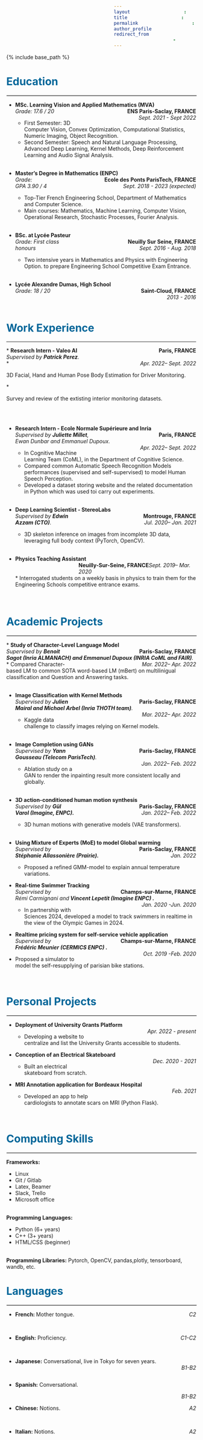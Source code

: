 ```yaml
---
layout: archive
title: ""
permalink: /cv/
author_profile: true
redirect_from:
  - /resume
---
```


{% include base_path %}

<style>
    span0 {
    margin-left: 8em;
}
    span01 {
    margin-left: 8em;
}
  span {
    margin-left: 12em;
}
  span1 {
    margin-left: 14em;
}
    span02 {
    margin-left: 15em;
}
  span2 {
    margin-left: 16em;
}
  span3 {
    margin-left: 18em;
}
  span4 {
    margin-left: 20em;
}
  span5 {
    margin-left: 22em;
}
  span6 {
    margin-left: 24em;
}
  span8 {
    margin-left: 26em;
}
  span7 {
    margin-left: 19em;
}
</style>

<h1 style="color:#069;">Education</h1>
<hr style="border:1px solid #d3d3d3;width:100%;text-align:left;margin-left:0;color:#33CCFF;">

* <b style="text-align:left;"> MSc. Learning Vision and Applied Mathematics (MVA)</b><span style="float:right;"><b>ENS Paris-Saclay, FRANCE</b></span><br>
<i style="text-align:left;">Grade: 17.6 / 20</i><span style="float:right;"><i align=right>Sept. 2021 - Sept 2022</i><br>
  * First Semester: 3D Computer Vision, Convex Optimization, Computational Statistics, Numeric Imaging, Object Recognition.
  * Second Semester: Speech and Natural Language Processing, Advanced Deep Learning, Kernel Methods, Deep Reinforcement Learning and Audio Signal Analysis.<br><br>

* <b style="text-align:left;">Master’s Degree in Mathematics (ENPC)</b><span style="float:right;"><b align=right>Ecole des Ponts ParisTech, FRANCE</b> </span><br>
<i style="text-align:left;">Grade: GPA 3.90 / 4</i><span style="float:right;"><i align=right>Sept. 2018 - 2023 (expected)</i><br>
  * Top-Tier French Engineering School, Department of Mathematics and Computer Science.
  * Main courses: Mathematics, Machine Learning, Computer Vision, Operational Research, Stochastic Processes, Fourier Analysis.<br><br>

* <b>BSc. at Lycée Pasteur</b><span style="float:right;"><b>Neuilly Sur Seine, FRANCE</b></span><br>
<i style="text-align:left;">Grade: First class honours</i><span style="float:right;"> <i align=right>Sept. 2016 - Aug. 2018</i></span><br>
  * Two intensive years in Mathematics and Physics with Engineering Option. to prepare Engineering School
Competitive Exam Entrance.<br><br>

* <b>Lycée Alexandre Dumas, High School</b><span style="float:right;"><b align=right>Saint-Cloud, FRANCE</b></span><br>
<i>Grade: 18 / 20</i><span style="float:right;"><i align=right>2013 - 2016</i></span><br><br><br>
  
<h1 style="color:#069;">Work Experience</h1>
<hr style="width:100%;text-align:left;margin-left:0;color:#33CCFF;">
* <b style="text-align:left;">Research Intern - Valeo AI</b><span style="float:right;"><b align=right>Paris, FRANCE</b></span><br>
<i>Supervised by <strong>Patrick Perez</strong>.</i><span style="float:right;"><i align=right>Apr. 2022– Sept. 2022</i></span><br>
  * <p class="p8">3D Facial, Hand and Human Pose Body Estimation for Driver Monitoring.</p>
  * <p class="p8">Survey and review of the extisting interior monitoring datasets.</p><br><br>

* <b style="text-align:left;">Research Intern - Ecole Normale Supérieure and Inria</b><span style="float:right;"><b align=right>Paris, FRANCE</b></span><br>
<i style="text-align:left;">Supervised by <strong>Juliette Millet</strong>, Ewan Dunbar and Emmanuel Dupoux.</i><span style="float:right;"><i align=right>Apr. 2022– Sept. 2022</i></span><br>
  * In Cognitive Machine Learning Team (CoML), in the Department of Cognitive Science.
  * Compared common Automatic Speech Recognition Models performances
(supervised and self-supervised) to model Human Speech Perception.
  * Developed a dataset storing website and the related documentation in Python which was used toi carry out experiments.<br><br>

* <b style="text-align:left;">Deep Learning Scientist - StereoLabs</b><span style="float:right;"><b>Montrouge, FRANCE</b></span><br>
<i style="text-align:left;">Supervised by <strong>Edwin Azzam (CTO)</strong>.</i><span style="float:right;"><i align=right>Jul. 2020– Jan. 2021</i></span><br>
  * 3D skeleton inference on images from incomplete 3D data, leveraging full body context (PyTorch, OpenCV).<br><br>

* <b style="text-align:left;">Physics Teaching Assistant</b><span style="float:right;"><b>Neuilly-Sur-Seine, FRANCE</b><i align=right>Sept. 2019– Mar. 2020</i></span><br>* Interrogated students on a weekly basis in physics to train them for the Engineering Schools competitive entrance exams.<br><br><br>
  


<h1 style="color:#069;">Academic Projects</h1>
<hr style="border:1px solid #d3d3d3;width:100%;text-align:left;margin-left:0;color:#33CCFF;">
* <b style="text-align:left;">Study of Character-Level Language Model</b><span style="float:right;"><b>Paris-Saclay, FRANCE</b></span><br>
<i style="text-align:left;">Supervised by <strong>Benoit Sagot (Inria ALMANACH) and Emmanuel Dupoux (INRIA CoML and FAIR)</strong>.</i><span style="float:right;"><i align=right>Mar. 2022– Apr. 2022</i></span><br>
  * Compared Character-based LM to common SOTA word-based LM
(mBert) on multilinigual classification and Question and Answering tasks.<br><br>

* <b style="text-align:left;">Image Classification with Kernel Methods</b><span style="float:right;"><b>Paris-Saclay, FRANCE</b></span><br>
<i style="text-align:left;">Supervised by <strong>Julien Mairal and Michael Arbel (Inria THOTH team)</strong>.</i><span style="float:right;"><i align=right>Mar. 2022– Apr. 2022</i></span><br>
  * Kaggle data challenge to classify images relying on Kernel models.<br><br>

* <b style="text-align:left;">Image Completion using GANs</b><span style="float:right;"><b>Paris-Saclay, FRANCE</b></span><br>
<i style="text-align:left;">Supervised by <strong>Yann Gousseau (Telecom ParisTech)</strong>.</i><span style="float:right;"><i align=right>Jan. 2022– Feb. 2022</i></span><br>
  * Ablation study on a GAN to render the inpainting result more consistent locally and globally.<br><br>

* <b style="text-align:left;">3D action-conditioned human motion synthesis</b><span style="float:right;"><b>Paris-Saclay, FRANCE</b></span><br>
<i style="text-align:left;">Supervised by <strong>Gül Varol (Imagine, ENPC).</strong></i><span style="float:right;"><i align=right>Jan. 2022– Feb. 2022</i></span><br> 
  * 3D human motions with generative models (VAE transformers).<br><br>

* <b style="text-align:left;">Using Mixture of Experts (MoE) to model Global warming</b><span style="float:right;"><b>Paris-Saclay, FRANCE</b></span><br>
<i style="text-align:left;">Supervised by <strong>Stéphanie Allassonière (Prairie).</strong></i><span style="float:right;"><i align=right>Jan. 2022</i></span><br> 
  * Proposed a refined GMM-model to explain annual temperature variations.<br>
  
  
* <b style="text-align:left;">Real-time Swimmer Tracking</b><span style="float:right;"><b>Champs-sur-Marne, FRANCE</b></span><br>
<i style="text-align:left;">Supervised by Rémi Carmignani and<strong> Vincent Lepetit (Imagine ENPC) .</strong></i><span style="float:right;"><i align=right>Jan. 2020 -Jun. 2020</i></span><br> 
  * In partnership with Sciences 2024, developed a model to track swimmers in realtime in the view of the Olympic Games in 2024.<br>

* <b style="text-align:left;">Realtime pricing system for self-service vehicle application</b><span style="float:right;"><b>Champs-sur-Marne, FRANCE</b></span><br>
<i style="text-align:left;">Supervised by <strong> Frédéric Meunier (CERMICS ENPC) .</strong></i><span style="float:right;"><i align=right>Oct. 2019 -Feb. 2020</i></span><br> 
* Proposed a simulator to model the self-resupplying of parisian
bike stations.<br>
<br>

<h1 style="color:#069;">Personal Projects</h1>
<hr style="border:1px solid #d3d3d3;width:100%;text-align:left;margin-left:0;color:#33CCFF;">

* <b style="text-align:left;">Deployment of University Grants Platform</b><span style="float:right;"><i>Apr. 2022 - present</i></span><br>
  * Developing a website to centralize and list the University Grants accessible to students.<br>

* <b style="text-align:left;">Conception of an Electrical Skateboard</b><span style="float:right;"><i>Dec. 2020 - 2021</i></span><br>
  * Built an electrical skateboard from scratch.<br>

* <b style="text-align:left;">MRI Annotation application for Bordeaux Hospital</b><span style="float:right;"><i>Feb. 2021</i></span><br>
  * Developed an app to help cardiologists to annotate scars on MRI (Python Flask).<br>

<br>
<h1 style="color:#069;">Computing Skills</h1>
<hr style="border:1px solid #d3d3d3;width:100%;text-align:left;margin-left:0;color:#33CCFF;">
<b style="text-align:left;">Frameworks:</b>
<ul>
  <li class="p8">Linux</li>
  <li class="p8">Git / Gitlab</li>
  <li class="p8">Latex, Beamer</li>
  <li class="p8">Slack, Trello</li>
  <li class="p8">Microsoft office</li>
</ul> <br>
<b style="text-align:left;">Programming Languages:</b>
<ul>
  <li class="p8">Python (6+ years)</li>
  <li class="p8">C++ (3+ years)</li>
  <li class="p8">HTML/CSS (beginner)</li>
</ul> <br>
<b style="text-align:left;">Programming Libraries:</b> Pytorch, OpenCV, pandas,plotly, tensorboard, wandb, etc.<br>

<h1 style="color:#069;">Languages</h1>
<hr style="border:1px solid #d3d3d3;width:100%;text-align:left;margin-left:0;color:#33CCFF;">

* <p class="p8" style="text-align:left;"><strong>French: </strong>Mother tongue.<span style="float:right;"><i>C2</i></span></p><br>

* <p class="p8" style="text-align:left;"><strong>English:</strong> Proficiency.<span style="float:right;"><i align=right>C1-C2</i></span></p><br>
* <p class="p8" style="text-align:left;"><strong>Japanese:</strong> Conversational, live in Tokyo for seven years.<span style="float:right;"><i>B1-B2</i></p></span><br>
* <p class="p8" style="text-align:left;"><strong>Spanish:</strong> Conversational.</p><span style="float:right;"><i align=right>B1-B2</i></span><br>
* <p class="p8" style="text-align:left;"><strong>Chinese:</strong> Notions.<span style="float:right;"><i align=right>A2</i></span></p><br>

* <p class="p8" style="text-align:left;"><strong>Italian:</strong> Notions.<span style="float:right;"><i align=right>A2</i></p></span><br>
<!-- <h1 style="color:#069;">Personal Interests</h1>
<hr style="width:100%;text-align:left;margin-left:0;color:#33CCFF;">
<h1 style="color:#069;">Community and Volunteering Experience</h1>
<hr style="width:100%;text-align:left;margin-left:0;color:#33CCFF;"> -->

